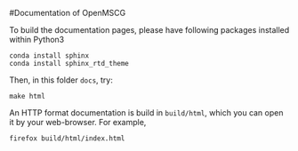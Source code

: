 #Documentation of OpenMSCG

To build the documentation pages, please have following packages installed within Python3

```
conda install sphinx
conda install sphinx_rtd_theme
```

Then, in this folder `docs`, try:

```
make html
```

An HTTP format documentation is build in `build/html`, which you can open it by your web-browser. For example,

```
firefox build/html/index.html
```
